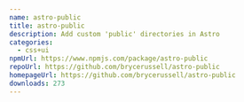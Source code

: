 ```yaml
---
name: astro-public
title: astro-public
description: Add custom 'public' directories in Astro
categories:
  - css+ui
npmUrl: https://www.npmjs.com/package/astro-public
repoUrl: https://github.com/brycerussell/astro-public
homepageUrl: https://github.com/brycerussell/astro-public
downloads: 273
---
```


